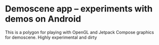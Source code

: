 # Demoscene app – experiments with demos on Android

This is a polygon for playing with OpenGL and Jetpack Compose graphics for demoscene. Highly experimental and dirty